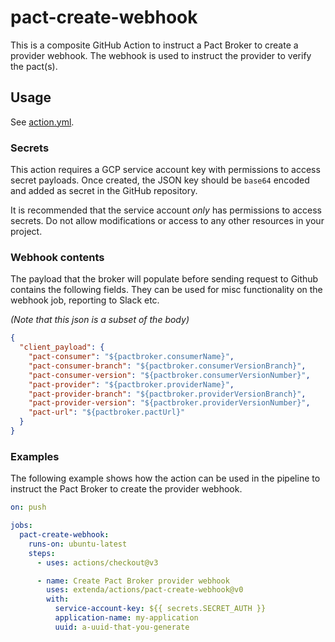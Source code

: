 # pact-create-webhook

This is a composite GitHub Action to instruct a Pact Broker to create a provider webhook.
The webhook is used to instruct the provider to verify the pact(s).

## Usage

See [action.yml](action.yml).

### Secrets

This action requires a GCP service account key with permissions to access secret payloads.
Once created, the JSON key should be `base64` encoded and added as secret in the GitHub repository.

It is recommended that the service account _only_ has permissions to access secrets. Do not allow modifications or
access to any other resources in your project.

### Webhook contents

The payload that the broker will populate before sending request to Github contains the following fields.
They can be used for misc functionality on the webhook job, reporting to Slack etc.

*(Note that this json is a subset of the body)*

```json
{
  "client_payload": {
    "pact-consumer": "${pactbroker.consumerName}",
    "pact-consumer-branch": "${pactbroker.consumerVersionBranch}",
    "pact-consumer-version": "${pactbroker.consumerVersionNumber}",
    "pact-provider": "${pactbroker.providerName}",
    "pact-provider-branch": "${pactbroker.providerVersionBranch}",
    "pact-provider-version": "${pactbroker.providerVersionNumber}",
    "pact-url": "${pactbroker.pactUrl}"
  }
}
```

### Examples

The following example shows how the action can be used in the pipeline to instruct the Pact Broker
to create the provider webhook.

```yaml
on: push

jobs:
  pact-create-webhook:
    runs-on: ubuntu-latest
    steps:
      - uses: actions/checkout@v3

      - name: Create Pact Broker provider webhook
        uses: extenda/actions/pact-create-webhook@v0
        with:
          service-account-key: ${{ secrets.SECRET_AUTH }}
          application-name: my-application
          uuid: a-uuid-that-you-generate
```
